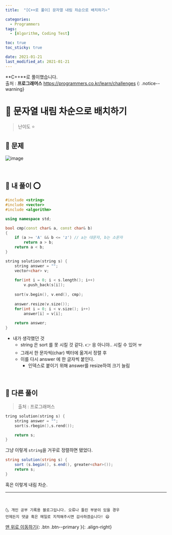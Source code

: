 ```yaml
---
title:  "[C++로 풀이] 문자열 내림 차순으로 배치하기⭐" 

categories:
  - Programmers
tags:
  - [Algorithm, Coding Test]

toc: true
toc_sticky: true

date: 2021-01-21
last_modified_at: 2021-01-21
---
```

**C++**로 풀이했습니다.  
출처 : **프로그래머스** <https://programmers.co.kr/learn/challenges>
{: .notice--warning}

# 📌 문자열 내림 차순으로 배치하기

> 난이도 ⭐

## 🚀 문제

![image](https://user-images.githubusercontent.com/42318591/105325214-afe1ae80-5c0f-11eb-97db-78dd9a8ba15f.png)


<br>

## 🚀 내 풀이 ⭕

```cpp
#include <string>
#include <vector>
#include <algorithm>

using namespace std;

bool cmp(const char& a, const char& b)
{
    if (a >= 'A' && b <= 'z') // a는 대문자, b는 소문자
        return a > b;
    return a < b;
}

string solution(string s) {
    string answer = "";
    vector<char> v;
    
    for(int i = 0; i < s.length(); i++)
        v.push_back(s[i]);
    
    sort(v.begin(), v.end(), cmp);
    
    answer.resize(v.size());
    for(int i = 0; i < v.size(); i++)
        answer[i] = v[i];
    
    return answer;
}
```

- 내가 생각했던 것
  - string 은 sort 를 못 시킬 것 같다. 👉 응 아니야.. 시킬 수 있어 ㅠ 
  - 그래서 한 문자씩(char) 벡터에 옮겨서 정렬 후
  - 이를 다시 answer 에 한 글자씩 붙인다. 
    - 인덱스로 붙이기 위해 answer를 resize하여 크기 늘림

<br>

## 🚀 다른 풀이

> 출처 : 프로그래머스

```cpp
tring solution(string s) {
    string answer = "";
    sort(s.rbegin(),s.rend());

    return s;
}
```

그냥 이렇게 `string`을 거꾸로 정렬하면 됐었다. 

```c#
string solution(string s) {
    sort (s.begin(), s.end(), greater<char>());
    return s;
}
```

혹은 이렇게 내림 차순.

***
<br>

    🌜 개인 공부 기록용 블로그입니다. 오류나 틀린 부분이 있을 경우 
    언제든지 댓글 혹은 메일로 지적해주시면 감사하겠습니다! 😄

[맨 위로 이동하기](#){: .btn .btn--primary }{: .align-right}